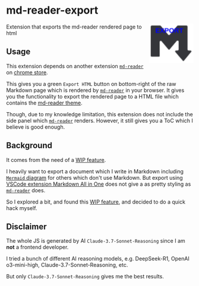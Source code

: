 # md-reader-export

<img alt="Markdown Reader Export logo" src="https://raw.githubusercontent.com/swechencheng/md-reader-export/main/icons/md-reader-export.svg" align="right" width="120">

Extension that exports the md-reader rendered page to html

## Usage

This extension depends on another extension [`md-reader`](https://github.com/md-reader/md-reader) on [chrome store](https://chromewebstore.google.com/detail/markdown-reader/medapdbncneneejhbgcjceippjlfkmkg).

This gives you a green `Export HTML` button on bottom-right of the raw Markdown page which is rendered by [`md-reader`](https://github.com/md-reader/md-reader) in your browser.
It gives you the functionality to export the rendered page to a HTML file which contains the [md-reader theme](https://github.com/md-reader/theme).

Though, due to my knowledge limitation, this extension does not include the side panel which [`md-reader`](https://github.com/md-reader/md-reader) renders.
However, it still gives you a ToC which I believe is good enough.

## Background

It comes from the need of a [WIP feature](https://github.com/orgs/md-reader/discussions/50).

I heavily want to export a document which I write in Markdown including [`Mermaid` diagram](https://mermaid.js.org/) for others which don't use Markdown. But export using [VSCode extension Markdown All in One](https://marketplace.visualstudio.com/items?itemName=yzhang.markdown-all-in-one) does not give a as pretty styling as [`md-reader`](https://github.com/md-reader/md-reader) does.

So I explored a bit, and found this [WIP feature](https://github.com/orgs/md-reader/discussions/50), and decided to do a quick hack myself.

## Disclaimer

The whole JS is generated by AI `Claude-3.7-Sonnet-Reasoning` since I am **not** a frontend developer.

I tried a bunch of different AI reasoning models, e.g. DeepSeek-R1, OpenAI o3-mini-high, Claude-3.7-Sonnet-Reasoning, etc.

But only `Claude-3.7-Sonnet-Reasoning` gives me the best results.

